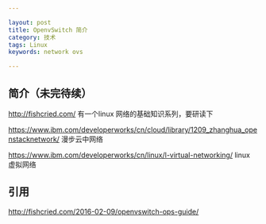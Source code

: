 ```yaml
---

layout: post
title: OpenvSwitch 简介
category: 技术
tags: Linux
keywords: network ovs

---
```


## 简介（未完待续）

http://fishcried.com/ 有一个linux 网络的基础知识系列，要研读下

https://www.ibm.com/developerworks/cn/cloud/library/1209_zhanghua_openstacknetwork/ 漫步云中网络

https://www.ibm.com/developerworks/cn/linux/l-virtual-networking/ linux 虚拟网络


## 引用

http://fishcried.com/2016-02-09/openvswitch-ops-guide/